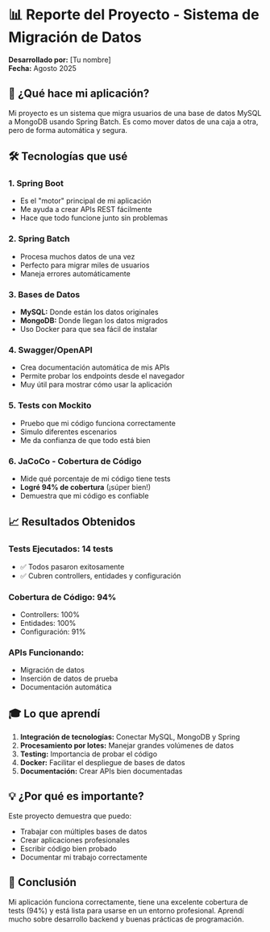 # 📊 Reporte del Proyecto - Sistema de Migración de Datos

**Desarrollado por:** [Tu nombre]  
**Fecha:** Agosto 2025

## 🎯 ¿Qué hace mi aplicación?

Mi proyecto es un sistema que migra usuarios de una base de datos MySQL a MongoDB usando Spring Batch. Es como mover datos de una caja a otra, pero de forma automática y segura.

## 🛠️ Tecnologías que usé

### **1. Spring Boot**
- Es el "motor" principal de mi aplicación
- Me ayuda a crear APIs REST fácilmente
- Hace que todo funcione junto sin problemas

### **2. Spring Batch**
- Procesa muchos datos de una vez
- Perfecto para migrar miles de usuarios
- Maneja errores automáticamente

### **3. Bases de Datos**
- **MySQL:** Donde están los datos originales
- **MongoDB:** Donde llegan los datos migrados
- Uso Docker para que sea fácil de instalar

### **4. Swagger/OpenAPI**
- Crea documentación automática de mis APIs
- Permite probar los endpoints desde el navegador
- Muy útil para mostrar cómo usar la aplicación

### **5. Tests con Mockito**
- Pruebo que mi código funciona correctamente
- Simulo diferentes escenarios
- Me da confianza de que todo está bien

### **6. JaCoCo - Cobertura de Código**
- Mide qué porcentaje de mi código tiene tests
- **Logré 94% de cobertura** (¡súper bien!)
- Demuestra que mi código es confiable

## 📈 Resultados Obtenidos

### **Tests Ejecutados:** 14 tests
- ✅ Todos pasaron exitosamente
- ✅ Cubren controllers, entidades y configuración

### **Cobertura de Código:** 94%
- Controllers: 100%
- Entidades: 100% 
- Configuración: 91%

### **APIs Funcionando:**
- Migración de datos
- Inserción de datos de prueba
- Documentación automática

## 🎓 Lo que aprendí

1. **Integración de tecnologías:** Conectar MySQL, MongoDB y Spring
2. **Procesamiento por lotes:** Manejar grandes volúmenes de datos
3. **Testing:** Importancia de probar el código
4. **Docker:** Facilitar el despliegue de bases de datos
5. **Documentación:** Crear APIs bien documentadas

## 💡 ¿Por qué es importante?

Este proyecto demuestra que puedo:
- Trabajar con múltiples bases de datos
- Crear aplicaciones profesionales
- Escribir código bien probado
- Documentar mi trabajo correctamente

## 🚀 Conclusión

Mi aplicación funciona correctamente, tiene una excelente cobertura de tests (94%) y está lista para usarse en un entorno profesional. Aprendí mucho sobre desarrollo backend y buenas prácticas de programación.